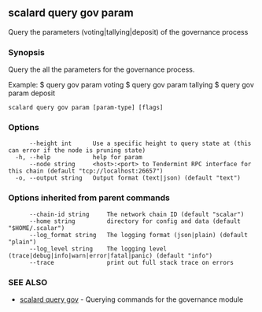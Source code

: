 ## scalard query gov param

Query the parameters (voting|tallying|deposit) of the governance process

### Synopsis

Query the all the parameters for the governance process.

Example:
$ <appd> query gov param voting
$ <appd> query gov param tallying
$ <appd> query gov param deposit

```
scalard query gov param [param-type] [flags]
```

### Options

```
      --height int      Use a specific height to query state at (this can error if the node is pruning state)
  -h, --help            help for param
      --node string     <host>:<port> to Tendermint RPC interface for this chain (default "tcp://localhost:26657")
  -o, --output string   Output format (text|json) (default "text")
```

### Options inherited from parent commands

```
      --chain-id string     The network chain ID (default "scalar")
      --home string         directory for config and data (default "$HOME/.scalar")
      --log_format string   The logging format (json|plain) (default "plain")
      --log_level string    The logging level (trace|debug|info|warn|error|fatal|panic) (default "info")
      --trace               print out full stack trace on errors
```

### SEE ALSO

- [scalard query gov](scalard_query_gov.md) - Querying commands for the governance module
